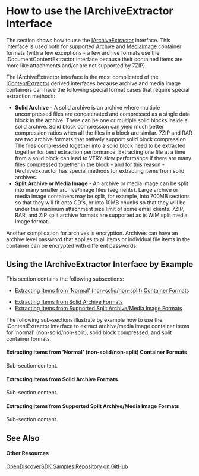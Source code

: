 # How to use the IArchiveExtractor Interface

The section shows how to use the <a href="9d2fb8da-9eff-b1d9-e027-a4b2d24993e8">IArchiveExtractor</a> interface. This interface is used both for supported <a href="47d8ddfc-e942-45e1-90e2-37eb2bfe32d1">Archive</a> and <a href="dbedb812-4fb7-4eb2-a4c1-b9e39ad53e61">MediaImage</a> container formats (with a few exceptions - a few archive formats use the IDocumentContentExtractor interface because their contained items are more like attachments and/or are not supported by 7ZIP).

The IArchiveExtractor interface is the most complicated of the <a href="94fa03c2-ad71-ecdc-48b0-48fb7ff40e45">IContentExtractor</a> derived interfaces because archive and media image containers can have the following special format cases that require special extraction methods:
<ul><li><strong>Solid Archive</strong> - A solid archive is an archive where multiple uncompressed files are concatenated and compressed as a single data block in the archive. There can be one or multiple solid blocks inside a solid archive. Solid block compression can yield much better compression ratios when all the files in a block are similar. 7ZIP and RAR are two archive formats that natively support solid block compression. The files compressed together into a solid block need to be extracted together for best extraction performance. Extracting one file at a time from a solid block can lead to VERY slow performance if there are many files compressed together in the block - and for this reason - IArchiveExtractor has special methods for extracting items from solid archives.</li><li><strong>Split Archive or Media Image</strong> - An archive or media image can be split into many smaller archive/image files (segments). Large archive or media image containers may be split, for example, into 700MB sections so that they will fit onto CD's, or into 10MB chunks so that they will be under the maximum attachment size limit of some email clients. 7ZIP, RAR, and ZIP split archive formats are supported as is WIM split media image format.</li></ul>




Another complication for archives is encryption. Archives can have an archive level password that applies to all items or individual file items in the container can be encrypted with different passwords.


## Using the IArchiveExtractor Interface by Example
<p>This section contains the following subsections:</p><ul><li><a href="#extracting-items-from-'normal'-(non-solid/non-split)-container-formats">

Extracting Items from 'Normal' (non-solid/non-split) Container Formats</a></li><li><a href="#extracting-items-from-solid-archive-formats">Extracting Items from Solid Archive Formats</a></li><li><a href="#extracting-items-from-supported-split-archive/media-image-formats">Extracting Items from Supported Split Archive/Media Image Formats</a></li></ul>


The following sub-sections illustrate by example how to use the IContentExtractor interface to extract archive/media image container items for 'normal' (non-solid/non-split), solid block compressed, and split container formats.


#### Extracting Items from 'Normal' (non-solid/non-split) Container Formats
  

Sub-section content.


#### Extracting Items from Solid Archive Formats
  

Sub-section content.


#### Extracting Items from Supported Split Archive/Media Image Formats
  

Sub-section content.


## See Also


#### Other Resources
<a href="https://github.com/dotfurther/OpenDiscoverSDK" target="_blank" rel="noopener noreferrer">OpenDiscoverSDK Samples Repository on GitHub</a>  
